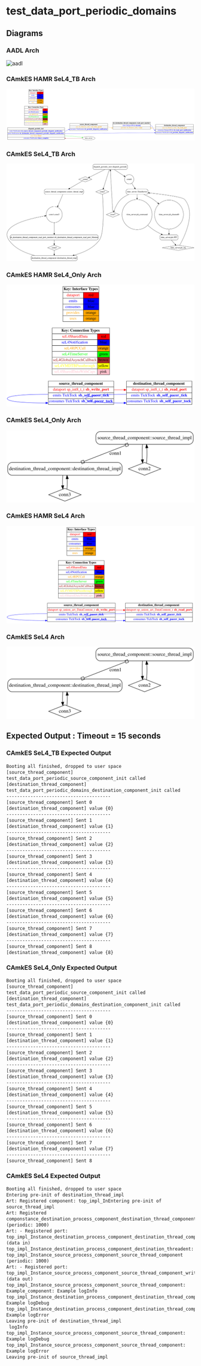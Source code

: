 # test_data_port_periodic_domains

## Diagrams

### AADL Arch
  ![aadl](diagrams/aadl-arch.png)

### CAmkES HAMR SeL4_TB Arch
  ![SeL4_TB](diagrams/CAmkES-HAMR-arch-SeL4_TB.svg)

### CAmkES SeL4_TB Arch
  ![SeL4_TB](diagrams/CAmkES-arch-SeL4_TB.svg)

### CAmkES HAMR SeL4_Only Arch
  ![SeL4_Only](diagrams/CAmkES-HAMR-arch-SeL4_Only.svg)

### CAmkES SeL4_Only Arch
  ![SeL4_Only](diagrams/CAmkES-arch-SeL4_Only.svg)

### CAmkES HAMR SeL4 Arch
  ![SeL4](diagrams/CAmkES-HAMR-arch-SeL4.svg)

### CAmkES SeL4 Arch
  ![SeL4](diagrams/CAmkES-arch-SeL4.svg)

## Expected Output : Timeout = 15 seconds

  ### CAmkES SeL4_TB Expected Output
    Booting all finished, dropped to user space
    [source_thread_component] test_data_port_periodic_source_component_init called
    [destination_thread_component] test_data_port_periodic_domains_destination_component_init called
    ---------------------------------------
    [source_thread_component] Sent 0
    [destination_thread_component] value {0}
    ---------------------------------------
    [source_thread_component] Sent 1
    [destination_thread_component] value {1}
    ---------------------------------------
    [source_thread_component] Sent 2
    [destination_thread_component] value {2}
    ---------------------------------------
    [source_thread_component] Sent 3
    [destination_thread_component] value {3}
    ---------------------------------------
    [source_thread_component] Sent 4
    [destination_thread_component] value {4}
    ---------------------------------------
    [source_thread_component] Sent 5
    [destination_thread_component] value {5}
    ---------------------------------------
    [source_thread_component] Sent 6
    [destination_thread_component] value {6}
    ---------------------------------------
    [source_thread_component] Sent 7
    [destination_thread_component] value {7}
    ---------------------------------------
    [source_thread_component] Sent 8
    [destination_thread_component] value {8}


  ### CAmkES SeL4_Only Expected Output
    Booting all finished, dropped to user space
    [source_thread_component] test_data_port_periodic_source_component_init called
    [destination_thread_component] test_data_port_periodic_domains_destination_component_init called
    ---------------------------------------
    [source_thread_component] Sent 0
    [destination_thread_component] value {0}
    ---------------------------------------
    [source_thread_component] Sent 1
    [destination_thread_component] value {1}
    ---------------------------------------
    [source_thread_component] Sent 2
    [destination_thread_component] value {2}
    ---------------------------------------
    [source_thread_component] Sent 3
    [destination_thread_component] value {3}
    ---------------------------------------
    [source_thread_component] Sent 4
    [destination_thread_component] value {4}
    ---------------------------------------
    [source_thread_component] Sent 5
    [destination_thread_component] value {5}
    ---------------------------------------
    [source_thread_component] Sent 6
    [destination_thread_component] value {6}
    ---------------------------------------
    [source_thread_component] Sent 7
    [destination_thread_component] value {7}
    ---------------------------------------
    [source_thread_component] Sent 8


  ### CAmkES SeL4 Expected Output
    Booting all finished, dropped to user space
    Entering pre-init of destination_thread_impl
    Art: Registered component: top_impl_InEntering pre-init of source_thread_impl
    Art: Registered componstance_destination_process_component_destination_thread_component (periodic: 1000)
    Art: - Registered port: top_impl_Instance_destination_process_component_destination_thread_component_read_port (data in)
    top_impl_Instance_destination_process_component_destination_threadent: top_impl_Instance_source_process_component_source_thread_component (periodic: 1000)
    Art: - Registered port: top_impl_Instance_source_process_component_source_thread_component_write_port (data out)
    top_impl_Instance_source_process_component_source_thread_component: Example_component: Example logInfo
    top_impl_Instance_destination_process_component_destination_thread_component: Example logDebug
    top_impl_Instance_destination_process_component_destination_thread_component: Example logError
    Leaving pre-init of destination_thread_impl
     logInfo
    top_impl_Instance_source_process_component_source_thread_component: Example logDebug
    top_impl_Instance_source_process_component_source_thread_component: Example logError
    Leaving pre-init of source_thread_impl

